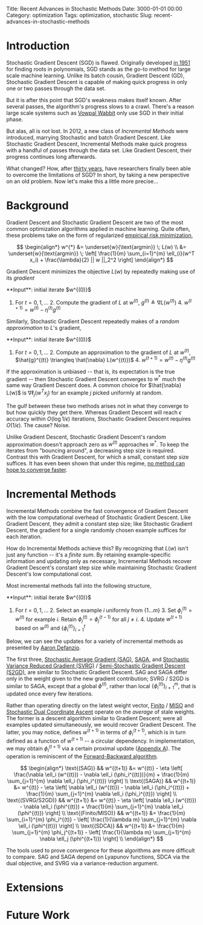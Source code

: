 Title: Recent Advances in Stochastic Methods
Date: 3000-01-01 00:00
Category: optimization
Tags: optimization, stochastic
Slug: recent-advances-in-stochastic-methods


<!--

Outline
=======
- Introduction: Explain the GD/SGD tradeoff. State that Incremental Methods marry the best of both.
- Background: Precisely define (regularized) empirical risk minimization, GD/SGD, and convergence rates.
- Incremental Methods: Give framework and intuition for incremental methods.
  - Compare updates for as many as you can (SAG, SVRG/S2GD, SAGA, SDCA, Finito/MISO)
  - Give assumptions necessary for each. Some need L2 reg, some don't.
- Extensions: Talk about Proximal, Accelerated variants.
- Future Work: What questions are still open?

-->

# Introduction

Stochastic Gradient Descent (SGD) is flawed. Originally developed [in 1951][robbins-1951] for finding roots in polynomials, SGD stands as the go-to method for large scale machine learning. Unlike its batch cousin, Gradient Descent (GD), Stochastic Gradient Descent is capable of making quick progress in only one or two passes through the data set.

But it is after this point that SGD's weakness makes itself known. After several passes, the algorithm's progress slows to a crawl. There's a reason large scale systems such as [Vowpal Wabbit][vowpwal-wabbit] only use SGD in their initial phase.

But alas, all is not lost. In 2012, a new class of _Incremental Methods_ were introduced, marrying Stochastic and batch Gradient Descent. Like Stochastic Gradient Descent, Incremental Methods make quick progress with a handful of passes through the data set. Like Gradient Descent, their progress continues long afterwards.

What changed? How, after [thirty years][nemirovski-1983], have researchers finally been able to overcome the limitations of SGD? In short, by taking a new perspective on an old problem. Now let's make this a little more precise...

# Background

Gradient Descent and Stochastic Gradient Descent are two of the most common optimization algorithms applied in machine learning. Quite often, these problems take on the form of regularized [empirical risk minimization][empirical-risk-minimization],

$$
\begin{align*}
w^{*}
&= \underset{w}{\text{argmin}} \; L(w) \\
&= \underset{w}{\text{argmin}} \; \left[
    \frac{1}{m} \sum_{i=1}^{m} \ell_{i}(w^T x_i)
    + \frac{\lambda}{2} || w ||_2^2
  \right]
\end{align*}
$$

Gradient Descent minimizes the objective $L(w)$ by repeatedly making use of its _gradient_

<div class="pseudocode" markdown>
  **Input**: initial iterate $w^{(0)}$

  1. For $t = 0, 1, \ldots$
    2. Compute the gradient of $L$ at $w^{(t)}$, $g^{(t)} \triangleq \nabla L(w^{(t)})$
    4. $w^{(t+1)} = w^{(t)} - \eta^{(t)} g^{(t)}$
</div>

Similarly, Stochastic Gradient Descent repeatedly makes of a _random approximation_ to $L$'s gradient,

<div class="pseudocode" markdown>
  **Input**: initial iterate $w^{(0)}$

  1. For $t = 0, 1, \ldots$
    2. Compute an approximation to the gradient of $L$ at $w^{(t)}$, $\hat{g}^{(t)} \triangleq \hat{\nabla} L(w^{(t)})$
    4. $w^{(t+1)} = w^{(t)} - \eta^{(t)} g^{(t)}$
</div>

If the approximation is unbiased -- that is, its expectation is the true gradient -- then Stochastic Gradient Descent converges to $w^{*}$ much the same way Gradient Descent does. A common choice for $\hat{\nabla} L(w)$ is $\nabla \ell_j(w^T x_j)$ for an example $j$ picked uniformly at random.

The gulf between these two methods arises not in what they converge to but how quickly they get there. Whereas Gradient Descent will reach $\epsilon$ accuracy within $O(\log 1/\epsilon)$ iterations, Stochastic Gradient Descent requires $O(1 / \epsilon)$. The cause? Noise.

Unlike Gradient Descent, Stochastic Gradient Descent's random approximation doesn't approach zero as $w^{(t)}$ approaches $w^{*}$. To keep the iterates from "bouncing around", a decreasing step size is required. Contrast this with Gradient Descent, for which a small, constant step size suffices. It has even been shown that under this regime, [no method can hope to converge faster][agarwal-2012].

# Incremental Methods

Incremental Methods combine the fast convergence of Gradient Descent with the low computational overhead of Stochastic Gradient Descent. Like Gradient Descent, they admit a constant step size; like Stochastic Gradient Descent, the gradient for a single randomly chosen example suffices for each iteration.

How do Incremental Methods achieve this? By recognizing that $L(w)$ isn't just any function -- it's a _finite sum_. By retaining example-specific information and updating only as necessary, Incremental Methods recover Gradient Descent's constant step size while maintaining Stochastic Gradient Descent's low computational cost.

Most incremental methods fall into the following structure,

<div class="pseudocode" markdown>
  **Input**: initial iterate $w^{(0)}$

  1. For $t = 0, 1, \ldots$
    2. Select an example $i$ uniformly from $\{ 1 \ldots m \}$
    3. Set $\phi_i^{(t)} = w^{(t)}$ for example $i$. Retain $\phi_j^{(t)} = \phi_j^{(t-1)}$ for all $j \neq i$.
    4. Update $w^{(t+1)}$ based on $w^{(t)}$ and $\{ \phi_i^{(t)} \}_{i=1}^{t}$
</div>


Below, we can see the updates for a variety of incremental methods as presented by [Aaron Defanzio][defanzio-2014-2].

The first three, [Stochastic Average Gradient (SAG)][schmidt-2013], [SAGA][defanzio-2014-2], and [Stochastic Variance Reduced Gradient (SVRG)][johnson-2013] / [Semi-Stochastic Gradient Descent (S2GD)][konecny-2013], are similar to Stochastic Gradient Descent. SAG and SAGA differ only in the weight given to the new gradient contribution; SVRG / S2GD is similar to SAGA, except that a global $\phi^{(t)}$, rather than local $\{ \phi_i^{(t)} \}_{i=1}^{m}$, that is updated once every few iterations.

Rather than operating directly on the latest weight vector, [Finito][defanzio-2014] / [MISO][mairal-2013] and [Stochastic Dual Coordinate Ascent][shalev-schwartz-2012] operate on the _average_ of stale weights. The former is a descent algorithm similar to Gradient Descent; were all examples updated simultaneously, we would recover Gradient Descent. The latter, you may notice, defines $w^{(t+1)}$ in terms of $\phi_i^{(t+1)}$, which is in turn defined as a function of $w^{(t+1)}$ -- a circular dependency. In implementation, we may obtain $\phi_i^{(t+1)}$ via a certain proximal update ([Appendix A][defanzio-2014-2]). The operation is reminiscent of the [Forward-Backward algorithm][duchi-2009].

$$
\begin{align*}
\text{(SAG)}
  && w^{(t+1)} &= w^{(t)} - \eta \left[
    \frac{\nabla \ell_i (w^{(t)}) - \nabla \ell_i (\phi_i^{(t)})}{m} + \frac{1}{m} \sum_{j=1}^{m} \nabla \ell_i (\phi_i^{(t)})
  \right] \\
\text{(SAGA)}
  && w^{(t+1)} &= w^{(t)} - \eta \left[
    \nabla \ell_i (w^{(t)}) - \nabla \ell_i (\phi_i^{(t)}) + \frac{1}{m} \sum_{j=1}^{m} \nabla \ell_i (\phi_i^{(t)})
  \right] \\
\text{(SVRG/S2GD)}
  && w^{(t+1)} &= w^{(t)} - \eta \left[
    \nabla \ell_i (w^{(t)}) - \nabla \ell_i (\phi^{(t)}) + \frac{1}{m} \sum_{j=1}^{m} \nabla \ell_i (\phi^{(t)})
  \right] \\
\text{(Finito/MISO)}
  && w^{(t+1)} &= \frac{1}{m} \sum_{i=1}^{m} \phi_i^{(t)} - \left[
    \frac{1}{\lambda m} \sum_{j=1}^{m} \nabla \ell_i (\phi^{(t)})
  \right] \\
\text{(SDCA)}
  && w^{(t+1)} &= \frac{1}{m} \sum_{j=1}^{m} \phi_j^{(t+1)} - \left[
    \frac{1}{\lambda m} \sum_{j=1}^{m} \nabla \ell_j (\phi^{(t+1)})
  \right] \\
\end{align*}
$$

The tools used to prove convergence for these algorithms are more difficult to compare. SAG and SAGA depend on Lyapunov functions, SDCA via the dual objective, and SVRG via a variance-reduction argument.


# Extensions

# Future Work

<!-- References -->
[agarwal-2012]: http://www.eecs.berkeley.edu/~wainwrig/Papers/AgaEtAl12.pdf
[blatt-2007]: http://citeseerx.ist.psu.edu/viewdoc/download?doi=10.1.1.121.4020&rep=rep1&type=pdf
[bottou-2011]: http://leon.bottou.org/publications/pdf/mloptbook-2011.pdf
[cvxbook]: http://stanford.edu/~boyd/cvxbook/
[defanzio-2014-2]: http://arxiv.org/abs/1407.0202
[defanzio-2014]: http://arxiv.org/abs/1407.2710
[empirical-risk-minimization]: http://en.m.wikipedia.org/wiki/Empirical_risk_minimization#Empirical_risk_minimization
[hsieh-2008]: http://www.csie.ntu.edu.tw/~cjlin/papers/cddual.pdf
[le-roux-2012]: http://arxiv.org/abs/1202.6258
[nemirovski-1983]: http://www.palgrave-journals.com/jors/journal/v35/n5/abs/jors198492a.html
[robbins-1951]: http://projecteuclid.org/euclid.aoms/1177729586
[schmidt-2013]: http://arxiv.org/abs/1309.2388
[shalev-schwartz-2012]: http://arxiv.org/abs/1209.1873
[tsitsikilis-bertsekas-1986]: http://www.mit.edu/~jnt/Papers/J014-86-asyn-grad.pdf
[vowpwal-wabbit]: https://github.com/JohnLangford/vowpal_wabbit
[johnson-2013]: http://stat.rutgers.edu/home/tzhang/papers/nips13-svrg.pdf
[konecny-2013]: http://arxiv.org/abs/1312.1666
[mairal-2013]: http://arxiv.org/pdf/1305.3120.pdf
[duchi-2009]: http://jmlr.csail.mit.edu/papers/volume10/duchi09a/duchi09a.pdf
